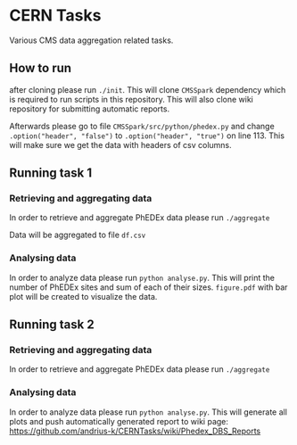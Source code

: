 # CERN Tasks

Various CMS data aggregation related tasks.

## How to run

after cloning please run `./init`. This will clone `CMSSpark` dependency which is required to run scripts in this repository. This will also clone wiki repository for submitting automatic reports.

Afterwards please go to file `CMSSpark/src/python/phedex.py` and change `.option("header", "false")` to `.option("header", "true")` on line 113. This will make sure we get the data with headers of csv columns.

## Running task 1

### Retrieving and aggregating data

In order to retrieve and aggregate PhEDEx data please run `./aggregate`

Data will be aggregated to file `df.csv`

### Analysing data

In order to analyze data please run `python analyse.py`. This will print the number of PhEDEx sites and sum of each of their sizes. `figure.pdf` with bar plot will be created to visualize the data.

## Running task 2

### Retrieving and aggregating data

In order to retrieve and aggregate PhEDEx data please run `./aggregate`

### Analysing data

In order to analyze data please run `python analyse.py`. This will generate all plots and push automatically generated report to wiki page: https://github.com/andrius-k/CERNTasks/wiki/Phedex_DBS_Reports

